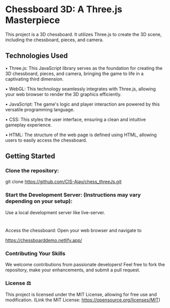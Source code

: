 
# Chessboard 3D: A Three.js Masterpiece

This project is a 3D chessboard. It utilizes Three.js to create the 3D scene, including the chessboard, pieces, and camera.

## Technologies Used

• Three.js: This JavaScript library serves as the foundation for creating the 3D chessboard, pieces, and camera, bringing the game to life in a captivating third dimension.

• WebGL: This technology seamlessly integrates with Three.js, allowing your web browser to render the 3D graphics efficiently.

• JavaScript: The game's logic and player interaction are powered by this versatile programming language.

• CSS: This styles the user interface, ensuring a clean and intuitive gameplay experience.

• HTML: The structure of the web page is defined using HTML, allowing users to easily access the chessboard.


## Getting Started

### Clone the repository:

git clone https://github.com/CIS-Ajay/chess_threeJs.git

### Start the Development Server: (Instructions may vary depending on your setup):

Use a local development server like live-server.

#
Access the chessboard: Open your web browser and navigate to

https://chessboarddemo.netlify.app/



### Contributing Your Skills
We welcome contributions from passionate developers! Feel free to fork the repository, make your enhancements, and submit a pull request.

### License ⚖️
This project is licensed under the MIT License, allowing for free use and modification. (Link the MIT License: https://opensource.org/licenses/MIT)

